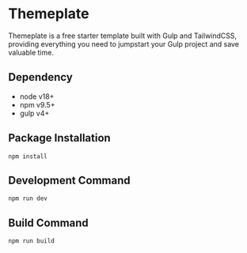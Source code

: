 # Themeplate

Themeplate is a free starter template built with Gulp and TailwindCSS, providing everything you need to jumpstart your Gulp project and save valuable time.

## Dependency

- node v18+
- npm v9.5+
- gulp v4+

## Package Installation

```
npm install
```

## Development Command

```
npm run dev
```

## Build Command

```
npm run build
```
